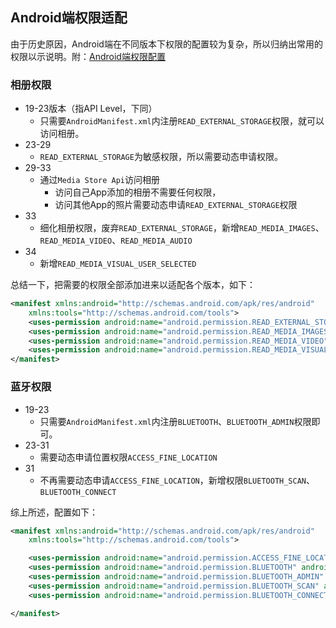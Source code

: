 ## Android端权限适配

由于历史原因，Android端在不同版本下权限的配置较为复杂，所以归纳出常用的权限以示说明。附：[Android端权限配置](https://uniapp.dcloud.net.cn/tutorial/app-nativeresource-android.html#permissions)

### 相册权限

- 19-23版本（指API Level，下同）
  - 只需要`AndroidManifest.xml`内注册`READ_EXTERNAL_STORAGE`权限，就可以访问相册。
- 23-29 
  - `READ_EXTERNAL_STORAGE`为敏感权限，所以需要动态申请权限。
- 29-33 
  - 通过`Media Store Api`访问相册
    - 访问自己App添加的相册不需要任何权限，
    - 访问其他App的照片需要动态申请`READ_EXTERNAL_STORAGE`权限
- 33
  - 细化相册权限，废弃`READ_EXTERNAL_STORAGE`，新增`READ_MEDIA_IMAGES`、`READ_MEDIA_VIDEO`、`READ_MEDIA_AUDIO`
- 34
  - 新增`READ_MEDIA_VISUAL_USER_SELECTED`


总结一下，把需要的权限全部添加进来以适配各个版本，如下：

```xml
<manifest xmlns:android="http://schemas.android.com/apk/res/android"
    xmlns:tools="http://schemas.android.com/tools">
    <uses-permission android:name="android.permission.READ_EXTERNAL_STORAGE" android:maxSdkVersion="32"/>
    <uses-permission android:name="android.permission.READ_MEDIA_IMAGES" />
    <uses-permission android:name="android.permission.READ_MEDIA_VIDEO" />
    <uses-permission android:name="android.permission.READ_MEDIA_VISUAL_USER_SELECTED"/>
</manifest>
```

### 蓝牙权限

- 19-23
  - 只需要`AndroidManifest.xml`内注册`BLUETOOTH`、`BLUETOOTH_ADMIN`权限即可。
- 23-31
  - 需要动态申请位置权限`ACCESS_FINE_LOCATION`
- 31
  - 不再需要动态申请`ACCESS_FINE_LOCATION`，新增权限`BLUETOOTH_SCAN`、`BLUETOOTH_CONNECT`

综上所述，配置如下：

```xml
<manifest xmlns:android="http://schemas.android.com/apk/res/android"
    xmlns:tools="http://schemas.android.com/tools">

    <uses-permission android:name="android.permission.ACCESS_FINE_LOCATION" /> 
    <uses-permission android:name="android.permission.BLUETOOTH" android:maxSdkVersion="30"/>
    <uses-permission android:name="android.permission.BLUETOOTH_ADMIN"  android:maxSdkVersion="30"/>
    <uses-permission android:name="android.permission.BLUETOOTH_SCAN" android:usesPermissionFlags="neverForLocation" />
    <uses-permission android:name="android.permission.BLUETOOTH_CONNECT" />

</manifest>
```

